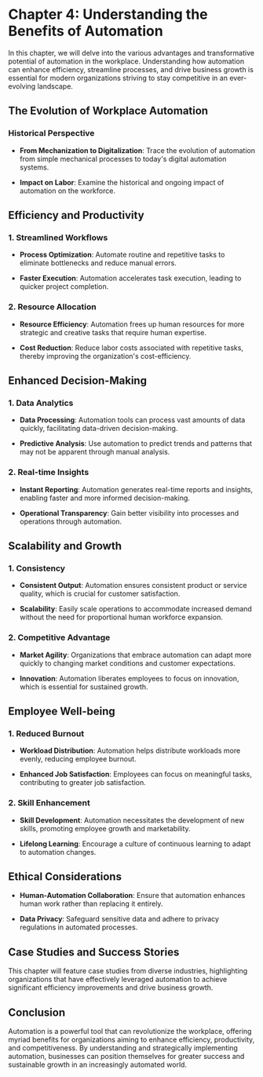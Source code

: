 Chapter 4: Understanding the Benefits of Automation
===================================================

In this chapter, we will delve into the various advantages and transformative potential of automation in the workplace. Understanding how automation can enhance efficiency, streamline processes, and drive business growth is essential for modern organizations striving to stay competitive in an ever-evolving landscape.

The Evolution of Workplace Automation
-------------------------------------

### **Historical Perspective**

* **From Mechanization to Digitalization**: Trace the evolution of automation from simple mechanical processes to today's digital automation systems.

* **Impact on Labor**: Examine the historical and ongoing impact of automation on the workforce.

Efficiency and Productivity
---------------------------

### **1. Streamlined Workflows**

* **Process Optimization**: Automate routine and repetitive tasks to eliminate bottlenecks and reduce manual errors.

* **Faster Execution**: Automation accelerates task execution, leading to quicker project completion.

### **2. Resource Allocation**

* **Resource Efficiency**: Automation frees up human resources for more strategic and creative tasks that require human expertise.

* **Cost Reduction**: Reduce labor costs associated with repetitive tasks, thereby improving the organization's cost-efficiency.

Enhanced Decision-Making
------------------------

### **1. Data Analytics**

* **Data Processing**: Automation tools can process vast amounts of data quickly, facilitating data-driven decision-making.

* **Predictive Analysis**: Use automation to predict trends and patterns that may not be apparent through manual analysis.

### **2. Real-time Insights**

* **Instant Reporting**: Automation generates real-time reports and insights, enabling faster and more informed decision-making.

* **Operational Transparency**: Gain better visibility into processes and operations through automation.

Scalability and Growth
----------------------

### **1. Consistency**

* **Consistent Output**: Automation ensures consistent product or service quality, which is crucial for customer satisfaction.

* **Scalability**: Easily scale operations to accommodate increased demand without the need for proportional human workforce expansion.

### **2. Competitive Advantage**

* **Market Agility**: Organizations that embrace automation can adapt more quickly to changing market conditions and customer expectations.

* **Innovation**: Automation liberates employees to focus on innovation, which is essential for sustained growth.

Employee Well-being
-------------------

### **1. Reduced Burnout**

* **Workload Distribution**: Automation helps distribute workloads more evenly, reducing employee burnout.

* **Enhanced Job Satisfaction**: Employees can focus on meaningful tasks, contributing to greater job satisfaction.

### **2. Skill Enhancement**

* **Skill Development**: Automation necessitates the development of new skills, promoting employee growth and marketability.

* **Lifelong Learning**: Encourage a culture of continuous learning to adapt to automation changes.

Ethical Considerations
----------------------

* **Human-Automation Collaboration**: Ensure that automation enhances human work rather than replacing it entirely.

* **Data Privacy**: Safeguard sensitive data and adhere to privacy regulations in automated processes.

Case Studies and Success Stories
--------------------------------

This chapter will feature case studies from diverse industries, highlighting organizations that have effectively leveraged automation to achieve significant efficiency improvements and drive business growth.

Conclusion
----------

Automation is a powerful tool that can revolutionize the workplace, offering myriad benefits for organizations aiming to enhance efficiency, productivity, and competitiveness. By understanding and strategically implementing automation, businesses can position themselves for greater success and sustainable growth in an increasingly automated world.
